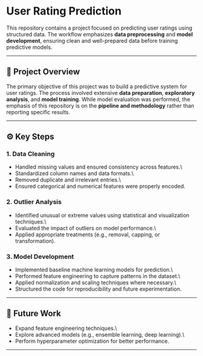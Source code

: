 # User Rating Prediction

This repository contains a project focused on predicting user ratings
using structured data. The workflow emphasizes **data preprocessing**
and **model development**, ensuring clean and well-prepared data before
training predictive models.

------------------------------------------------------------------------

## 📌 Project Overview

The primary objective of this project was to build a predictive system
for user ratings. The process involved extensive **data preparation**,
**exploratory analysis**, and **model training**. While model evaluation
was performed, the emphasis of this repository is on the **pipeline and
methodology** rather than reporting specific results.

------------------------------------------------------------------------

## ⚙️ Key Steps

### 1. Data Cleaning

-   Handled missing values and ensured consistency across features.\
-   Standardized column names and data formats.\
-   Removed duplicate and irrelevant entries.\
-   Ensured categorical and numerical features were properly encoded.

### 2. Outlier Analysis

-   Identified unusual or extreme values using statistical and
    visualization techniques.\
-   Evaluated the impact of outliers on model performance.\
-   Applied appropriate treatments (e.g., removal, capping, or
    transformation).

### 3. Model Development

-   Implemented baseline machine learning models for prediction.\
-   Performed feature engineering to capture patterns in the dataset.\
-   Applied normalization and scaling techniques where necessary.\
-   Structured the code for reproducibility and future experimentation.


------------------------------------------------------------------------

## 📌 Future Work

-   Expand feature engineering techniques.\
-   Explore advanced models (e.g., ensemble learning, deep learning).\
-   Perform hyperparameter optimization for better performance.

------------------------------------------------------------------------
